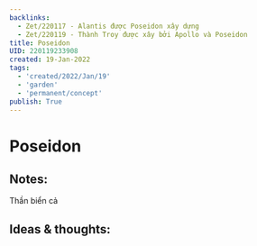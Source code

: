```yaml
---
backlinks:
  - Zet/220117 - Alantis được Poseidon xây dựng
  - Zet/220119 - Thành Troy được xây bởi Apollo và Poseidon
title: Poseidon
UID: 220119233908
created: 19-Jan-2022
tags:
  - 'created/2022/Jan/19'
  - 'garden'
  - 'permanent/concept'
publish: True
---
```

# Poseidon

## Notes:
Thần biển cả

## Ideas & thoughts:



